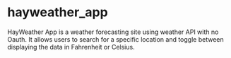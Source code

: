 # hayweather_app
HayWeather App is a weather forecasting site using weather API with no Oauth. It allows users to search for a specific location and toggle between displaying the data in Fahrenheit or Celsius.
